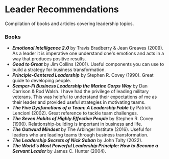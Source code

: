 # Leader Recommendations
Compilation of books and articles covering leadership topics.

### Books

- ***Emotional Intelligence 2.0*** by Travis Bradberry & Jean Greaves (2009). As a leader it is imperative one understand one's emotions and acts in a way that produces positive results.
- ***Good to Great*** by Jim Collins (2001). Useful components you can use to build a strategy for business transformation.
- ***Principle-Centered Leadership*** by Stephen R. Covey (1990). Great guide to developing people.
- ***Semper-Fi Business Leadership the Marine Corps Way*** by Dan Carrison & Rod Walsh. I have had the privilege of leading military veterans.  This was helpful to understand their expectations of me as their leader and provided useful strategies in motivating teams.
- ***The Five Dysfunctions of a Team: A Leadership Fable*** by Patrick Lencioni (2002). Great reference to tackle team challenges.
- ***The Seven Habits of Highly Effective People*** by Stephen R. Covey (1990). Relationship-building is important in business and life.
- ***The Outward Mindset*** by The Arbinger Institute (2016). Useful for leaders who are leading teams through business transformation.
- ***The Leadership Secrets of Nick Saban*** by John Talty (2022).
- ***The World's Most Powerful Leadership Principle: How to Become a Servant Leader*** by James C. Hunter (2004). 
